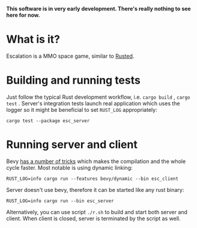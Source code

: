 **This software is in very early development. There's really nothing to see here
for now.**

# What is it?

Escalation is a MMO space game, similar to
[Rusted](https://github.com/podusowski/rusted).

# Building and running tests

Just follow the typical Rust development workflow, i.e. `cargo build` , 
`cargo test` . Server's integration tests launch real application which uses
the logger so it might be beneficial to set `RUST_LOG` appropriately:

    cargo test --package esc_server

# Running server and client

Bevy [has a number of tricks][bevy-fast-compile] which makes the compilation
and the whole cycle faster. Most notable is using dynamic linking:

    RUST_LOG=info cargo run --features bevy/dynamic --bin esc_client

[bevy-fast-compile]: https://bevyengine.org/learn/book/getting-started/setup/#enable-fast-compiles-optional

Server doesn't use bevy, therefore it can be started like any rust binary:

    RUST_LOG=info cargo run --bin esc_server

Alternatively, you can use script `./r.sh` to build and start both server and
client. When client is closed, server is terminated by the script as well.
